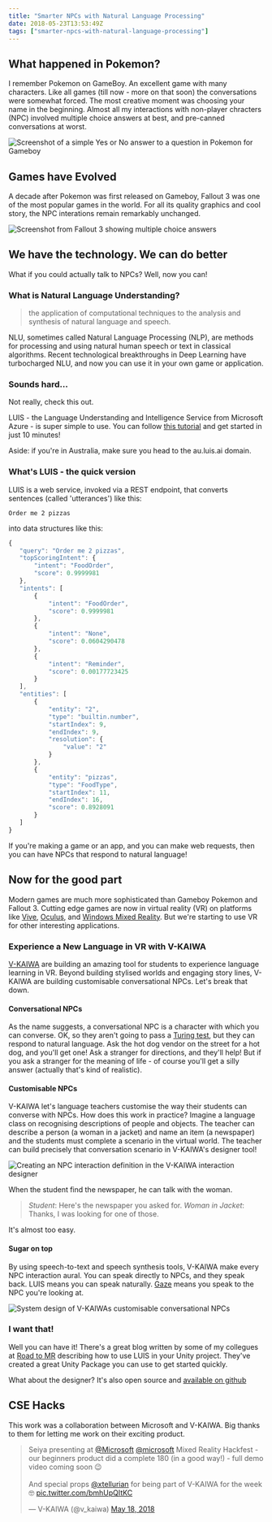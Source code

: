 ```yaml
---
title: "Smarter NPCs with Natural Language Processing"
date: 2018-05-23T13:53:49Z
tags: ["smarter-npcs-with-natural-language-processing"]
---
```


## What happened in Pokemon?

I remember Pokemon on GameBoy. An excellent game with many characters. Like all games (till now - more on that soon) the conversations were somewhat forced. The most creative moment was choosing your name in the beginning. Almost all my interactions with non-player chracters (NPC) involved multiple choice answers at best, and pre-canned conversations at worst.

![Screenshot of a simple Yes or No answer to a question in Pokemon for Gameboy](/images/NLU/Pokemonconversationscreenshot.png)

## Games have Evolved

A decade after Pokemon was first released on Gameboy, Fallout 3 was one of the most popular games in the world. For all its quality graphics and cool story, the NPC interations remain remarkably unchanged.

![Screenshot from Fallout 3 showing multiple choice answers](/images/NLU/fallout3multiplechoice.jpg)

## We have the technology. We can do better

What if you could actually talk to NPCs? Well, now you can!

### What is Natural Language Understanding?

> the application of computational techniques to the analysis and synthesis of natural language and speech.

NLU, sometimes called Natural Language Processing (NLP), are methods for processing and using natural human speech or text in classical algorithms. Recent technological breakthroughs in Deep Learning have turbocharged NLU, and now you can use it in your own game or application.

<script type="text/javascript" src="https://ssl.gstatic.com/trends_nrtr/1420_RC05/embed_loader.js"></script> <script type="text/javascript"> trends.embed.renderExploreWidget("TIMESERIES", {"comparisonItem":[{"keyword":"deep learning","geo":"","time":"today 5-y"}],"category":0,"property":""}, {"exploreQuery":"date=today%205-y&q=deep%20learning","guestPath":"https://trends.google.com:443/trends/embed/"}); </script> 

### Sounds hard...

Not really, check this out.

LUIS - the Language Understanding and Intelligence Service from Microsoft Azure - is super simple to use. You can follow [this tutorial](https://docs.microsoft.com/en-us/azure/cognitive-services/luis/luis-get-started-create-app) and get started in just 10 minutes!


Aside: if you're in Australia, make sure you head to the au.luis.ai domain.

### What's LUIS - the quick version

LUIS is a web service, invoked via a REST endpoint, that converts sentences (called 'utterances') like this:

`Order me 2 pizzas`

into data structures like this:

```js
{
   "query": "Order me 2 pizzas",
   "topScoringIntent": {
       "intent": "FoodOrder",
       "score": 0.9999981
   },
   "intents": [
       {
           "intent": "FoodOrder",
           "score": 0.9999981
       },
       {
           "intent": "None",
           "score": 0.0604290478
       },
       {
           "intent": "Reminder",
           "score": 0.00177723425
       }
   ],
   "entities": [
       {
           "entity": "2",
           "type": "builtin.number",
           "startIndex": 9,
           "endIndex": 9,
           "resolution": {
               "value": "2"
           }
       },
       {
           "entity": "pizzas",
           "type": "FoodType",
           "startIndex": 11,
           "endIndex": 16,
           "score": 0.8928091
       }
   ]
}
```

If you're making a game or an app, and you can make web requests, then you can have NPCs that respond to natural language!

## Now for the good part

Modern games are much more sophisticated than Gameboy Pokemon and Fallout 3. Cutting edge games are now in virtual reality (VR) on platforms like [Vive](https://www.vive.com/), [Oculus](https://www.oculus.com/), and [Windows Mixed Reality](https://www.microsoft.com/en-au/windows/windows-mixed-reality). But we're starting to use VR for other interesting applications.

### Experience a New Language in VR with V-KAIWA

[V-KAIWA](http://www.v-kaiwa.com/en/home/) are building an amazing tool for students to experience language learning in VR. Beyond building stylised worlds and engaging story lines, V-KAIWA are building customisable conversational NPCs. Let's break that down.

#### Conversational NPCs

As the name suggests, a conversational NPC is a character with which you can converse. OK, so they aren't going to pass a [Turing test](https://en.wikipedia.org/wiki/Turing_test), but they can respond to natural language. Ask the hot dog vendor on the street for a hot dog, and you'll get one! Ask a stranger for directions, and they'll help! But if you ask a stranger for the meaning of life - of course you'll get a silly answer (actually that's kind of realistic).

#### Customisable NPCs

V-KAIWA let's language teachers customise the way their students can converse with NPCs. How does this work in practice? Imagine a language class on recognising descriptions of people and objects. The teacher can describe a person (a woman in a jacket) and name an item (a newspaper) and the students must complete a scenario in the virtual world. The teacher can build precisely that conversation scenario in V-KAIWA's designer tool!

![Creating an NPC interaction definition in the V-KAIWA interaction designer](/images/NLU/vkaiwadesigner.gif)

When the student find the newspaper, he can talk with the woman.

> *Student*: Here's the newspaper you asked for.
> *Woman in Jacket*: Thanks, I was looking for one of those.

It's almost too easy.


#### Sugar on top

By using speech-to-text and speech synthesis tools, V-KAIWA make every NPC interaction aural. You can speak directly to NPCs, and they speak back. LUIS means you can speak naturally. [Gaze](https://docs.microsoft.com/en-us/windows/mixed-reality/gaze-targeting) means you speak to the NPC you're looking at.

![System design of V-KAIWAs customisable conversational NPCs](/images/NLU/vkaiwaarchitecture.png)


### I want that!

Well you can have it! There's a great blog written by some of my collegues at [Road to MR](http://www.roadtomr.com/2018/05/08/2508/natural-language-for-simulations/) describing how to use LUIS in your Unity project. They've created a great Unity Package you can use to get started quickly. 

What about the designer? It's also open source and [available on github](https://github.com/xtellurian/v-kaiwa-designer)

## CSE Hacks

This work was a collaboration between Microsoft and V-KAIWA. Big thanks to them for letting me work on their exciting product.

<blockquote class="twitter-tweet" data-lang="en"><p lang="en" dir="ltr">Seiya presenting at <a href="https://twitter.com/Microsoft?ref_src=twsrc%5Etfw">@Microsoft</a> <a href="https://twitter.com/Microsoft?ref_src=twsrc%5Etfw">@microsoft</a> Mixed Reality Hackfest - our beginners product did a complete 180 (in a good way!) - full demo video coming soon 😉 <br><br>And special props <a href="https://twitter.com/xtellurian?ref_src=twsrc%5Etfw">@xtellurian</a> for being part of V-KAIWA for the week 🤓 <a href="https://t.co/bmhUpQItKC">pic.twitter.com/bmhUpQItKC</a></p>&mdash; V-KAIWA (@v_kaiwa) <a href="https://twitter.com/v_kaiwa/status/997417548852310017?ref_src=twsrc%5Etfw">May 18, 2018</a></blockquote>
<script async src="https://platform.twitter.com/widgets.js" charset="utf-8"></script>